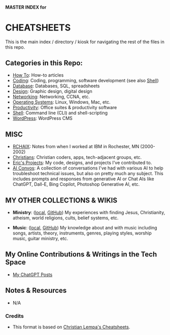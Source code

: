 #### MASTER INDEX for
# CHEATSHEETS

This is the main index / directory / kiosk for navigating the rest of the files in this repo.

## Categories in this Repo:

- [How To](/how-to/index.md): How-to articles
- [Coding](/coding/index.md): Coding, programming, software development (see also [Shell](/shell/index.md))
- [Database](/database/index.md): Databases, SQL, spreadsheets
- [Design](/design/index.md): Graphic design, digital design
- [Networking](/networking/index.md): Networking, CCNA, etc.
- [Operating Systems](/os/index.md): Linux, Windows, Mac, etc.
- [Productivity](/productivity/index.md): Office suites & productivity software
- [Shell](/shell/index.md): Command line (CLI) and shell-scripting
- [WordPress](/wp/index.md): WordPress CMS

## MISC

- [RCHAIX](/rchaix/index.md): Notes from when I worked at IBM in Rochester, MN (2000-2002)
- [Christians](/christians/index.md): Christian coders, apps, tech-adjacent groups, etc.
- [Eric's Projects](/my-projects/index.md): My code, designs, and projects I've contributed to.
- [AI Convos](/ai/index.md): A collection of conversations I've had with various AI to help troubleshoot technical issues, but also on pretty much any subject. This includes prompts and responses from generative AI or Chat AIs like ChatGPT, Dall-E, Bing Copilot, Photoshop Generative AI, etc.

## MY OTHER COLLECTIONS & WIKIS

- **Ministry**: ([local](/../_ministry/), [GitHub](https://github.com/codewizard13/ehw-ministry)) My experiences with finding Jesus, Christianity, atheism, world religions, cults, belief systems, etc.

- **Music**: ([local](/../_music/), [GitHub](https://github.com/codewizard13/ehw-music-docs.git)) My knowledge about and with music including songs, artists, theory, instruments, genres, playing styles, worship music, guitar ministry, etc.

## My Online Contributions & Writings in the Tech Space

- [My ChatGPT Posts](/my-projects/chat-gpt.md)


## Notes & Resources

- N/A

### Credits

- This format is based on [Christian Lempa's Cheatsheets](https://github.com/ChristianLempa/cheat-sheets/blob/main/linux/awk.md).
